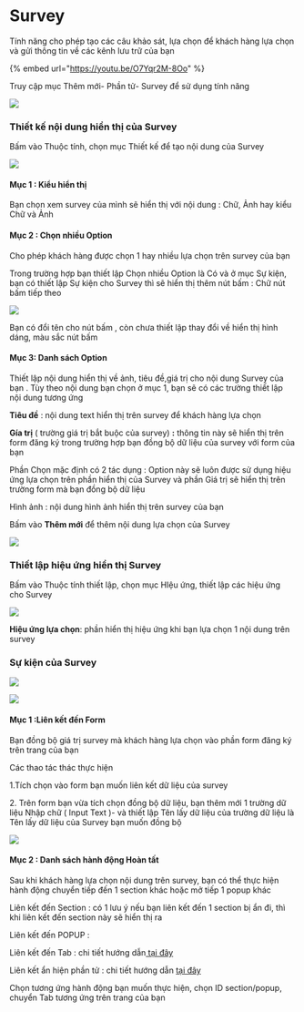 # Survey

Tính năng cho phép tạo các câu khảo sát, lựa chọn để khách hàng lựa chọn và gửi thông tin về các kênh lưu trữ của bạn

{% embed url="https://youtu.be/O7Yqr2M-8Oo" %}

Truy cập mục Thêm mới- Phần tử- Survey để sử dụng tính năng&#x20;

![](<../../.gitbook/assets/image (888).png>)

### Thiết kế nội dung hiển thị của Survey&#x20;

Bấm vào Thuộc tính, chọn mục Thiết kế để tạo nội dung của Survey&#x20;

![](<../../.gitbook/assets/image (900).png>)

#### Mục 1 : Kiểu hiển thị&#x20;

Bạn chọn xem survey của mình sẽ hiển thị với nội dung : Chữ, Ảnh hay kiểu Chữ và Ảnh&#x20;

#### Mục 2 : Chọn nhiều Option&#x20;

Cho phép khách hàng được chọn 1 hay nhiều lựa chọn trên survey của bạn&#x20;

Trong trường hợp bạn thiết lập Chọn nhiều Option là Có và ở mục Sự kiện, bạn có thiết lập Sự kiện cho Survey thì sẽ hiển thị thêm nút bấm : Chữ nút bấm tiếp theo&#x20;

![](<../../.gitbook/assets/image (982).png>)

Bạn có đổi tên cho nút bấm , còn chưa thiết lập thay đổi về hiển thị hình dáng, màu sắc nút bấm&#x20;

#### Mục 3: Danh sách Option&#x20;

Thiết lập nội dung hiển thị về ảnh, tiêu đề,giá trị cho nội dung Survey của bạn . Tùy theo nội dung bạn chọn ở mục 1, bạn sẽ có các trường thiết lập nội dung tương ứng

**Tiêu đề** : nội dung text hiển thị trên survey để khách hàng lựa chọn&#x20;

**Gía trị** ( trường giá trị bắt buộc của survey) **:** thông tin này sẽ hiển thị trên form đăng ký trong trường hợp bạn đồng bộ dữ liệu của survey với form của bạn&#x20;

Phần Chọn mặc định có 2 tác dụng : Option này sẽ luôn được sử dụng hiệu ứng lựa chọn trên phần hiển thị của Survey và phần Giá trị sẽ hiển thị trên trường form mà bạn đồng bộ dữ liệu&#x20;

Hình ảnh : nội dung hình ảnh hiển thị trên survey của bạn&#x20;

Bấm vào **Thêm mới** để thêm nội dung lựa chọn của Survey&#x20;

![](<../../.gitbook/assets/image (688).png>)

### Thiết lập hiệu ứng hiển thị  Survey&#x20;

Bấm vào Thuộc tính thiết lập, chọn mục HIệu ứng, thiết lập các hiệu ứng cho Survey&#x20;

![](<../../.gitbook/assets/image (1075).png>)

**Hiệu ứng lựa chọn**: phần hiển thị hiệu ứng khi bạn lựa chọn 1 nội dung trên survey&#x20;

### Sự kiện của Survey

![](<../../.gitbook/assets/image (881).png>)

![](<../../.gitbook/assets/image (972).png>)

#### Mục 1 :Liên kết đến Form &#x20;

Bạn đồng bộ giá trị survey mà khách hàng lựa chọn vào phần form đăng ký trên trang của bạn&#x20;

Các thao tác thác thực hiện

1.Tích chọn vào form bạn muốn liên kết dữ liệu của survey&#x20;

2\. Trên form bạn vừa tích chọn đồng bộ dữ liệu, bạn thêm mới 1 trường dữ liệu Nhập chữ ( Input Text )- và thiết lập Tên lấy dữ liệu của trường dữ liệu là Tên lấy dữ liệu của Survey bạn muốn đồng bộ&#x20;

![](<../../.gitbook/assets/image (1063).png>)

#### Mục 2 : Danh sách hành động Hoàn tất

Sau khi khách hàng lựa chọn nội dung trên survey, bạn có thể thực hiện hành động chuyển tiếp đến 1 section khác hoặc mở tiếp 1 popup khác&#x20;

Liên kết đến Section : có 1 lưu ý nếu bạn liên kết đến 1 section bị ẩn đi, thì khi liên kết đến section này sẽ hiển thị ra&#x20;

Liên kết đến POPUP :&#x20;

Liên kết đến Tab : chi tiết hướng dẫn[ tại đây](../../su-kien-cho-phan-tu/su-kien-re-chuot/chuyen-tab.md)

Liên kết ẩn hiện phần tử : chi tiết hướng dẫn [tại đây ](../../su-kien-cho-phan-tu/su-kien-re-chuot/an-hien-phan-tu.md)

Chọn tương ứng hành động bạn muốn thực hiện, chọn ID section/popup, chuyển Tab tương ứng trên trang của bạn&#x20;

